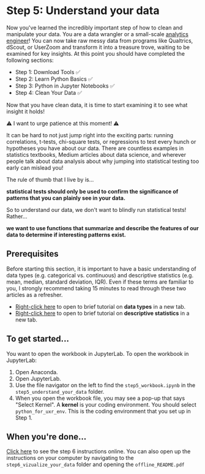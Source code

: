 # Step 5: Understand your data
Now you've learned the incredibly important step of how to clean and manipulate your data. You are a data wrangler or a small-scale [analytics engineer](https://medium.com/spotify-insights/analytics-engineering-at-spotify-f165180a6722)! You can now take raw messy data from programs like Qualtrics, dScout, or UserZoom and transform it into a treasure trove, waiting to be examined for key insights. At this point you should have completed the following sections:
- Step 1: Download Tools :white_check_mark:
- Step 2: Learn Python Basics :white_check_mark:
- Step 3: Python in Jupyter Notebooks :white_check_mark:
- Step 4: Clean Your Data :white_check_mark:

Now that you have clean data, it is time to start examining it to see what insight it holds!

:warning: I want to urge patience at this moment! :warning: 

It can be hard to not just jump right into the exciting parts: running correlations, t-tests, chi-square tests, or regressions to test every hunch or hypotheses you have about our data.  There are countless examples in statistics textbooks, Medium articles about data science, and wherever people talk about data analysis about why jumping into statistical testing too early can mislead you!

The rule of thumb that I live by is...

**statistical tests should only be used to confirm the significance of patterns that you can plainly see in your data.**

So to understand our data, we don't want to blindly run statistical tests! Rather...

**we want to use functions that summarize and describe the features of our data to determine if interesting patterns exist.**

## Prerequisites
Before starting this section, it is important to have a basic understanding of data types (e.g. categorical vs. continuous) and descriptive statistics (e.g. mean, median, standard deviation, IQR). Even if these terms are familiar to you, I strongly recommend taking 15 minutes to read through these two articles as a refresher.
- [Right-click here](https://towardsdatascience.com/data-types-in-statistics-347e152e8bee) to open to brief tutorial on **data types** in a new tab.
- [Right-click here](https://towardsdatascience.com/descriptive-statistics-f2beeaf7a8df) to open to brief tutorial on **descriptive statistics** in a new tab.

## To get started...
You want to open the workbook in JupyterLab. To open the workbook in JupyterLab:
1. Open Anaconda.
2. Open JupyterLab.
3. Use the file navigator on the left to find the `step5_workbook.ipynb` in the `step5_understand_your_data` folder.
4. When you open the workbook file, you may see a pop-up that says "Select Kernel". A **kernel** is your coding environment. You should select `python_for_uxr_env`. This is the coding environment that you set up in Step 1.

## When you're done...
[Click here](https://github.com/alexdsbreslav/python_for_uxr/tree/master/step6_visualize_your_data) to see the step 6 instructions online. You can also open up the instructions on your computer by navigating to the `step6_vizualize_your_data` folder and opening the `offline_README.pdf`
